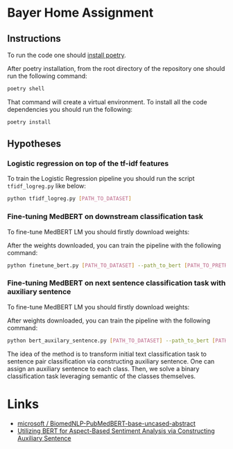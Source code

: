 # Bayer Home Assignment

## Instructions

To run the code one should [install poetry](https://python-poetry.org/docs/#installation).

After poetry installation, from the root directory of the repository one should run the following command:

```bash
poetry shell
```

That command will create a virtual environment. To install all the code dependencies you should run the following:

```bash
poetry install
```

## Hypotheses

### Logistic regression on top of the tf-idf features

To train the Logistic Regression pipeline you should run the script `tfidf_logreg.py` like below:

```bash
python tfidf_logreg.py [PATH_TO_DATASET]
```

### Fine-tuning MedBERT on downstream classification task
To fine-tune MedBERT LM you should firstly download weights:

After the weights downloaded, you can train the pipeline with the following command:

```bash
python finetune_bert.py [PATH_TO_DATASET] --path_to_bert [PATH_TO_PRETRAINED_BERT_LM]
```

### Fine-tuning MedBERT on next sentence classification task with auxiliary sentence
To fine-tune MedBERT LM you should firstly download weights:

After weights downloaded, you can train the pipeline with the following command:
```bash
python bert_auxilary_sentence.py [PATH_TO_DATASET] --path_to_bert [PATH_TO_PRETRAINED_BERT_LM]
```

The idea of the method is to transform initial text classification task to sentence pair classification via constructing auxiliary sentence.
One can assign an auxiliary sentence to each class. Then, we solve a binary classification task leveraging semantic of the classes themselves.


# Links

* [microsoft / BiomedNLP-PubMedBERT-base-uncased-abstract](https://huggingface.co/microsoft/BiomedNLP-PubMedBERT-base-uncased-abstract-fulltext)
* [Utilizing BERT for Aspect-Based Sentiment Analysis
via Constructing Auxiliary Sentence](https://arxiv.org/abs/1903.09588)

[//]: # (## Literature)

[//]: # (https://paperswithcode.com/paper/beyond-black-white-leveraging-annotator)

[//]: # ()
[//]: # (https://aclanthology.org/2021.naacl-main.204/)

[//]: # ()
[//]: # (https://resources.unbabel.com/blog/translation-ambiguity)

[//]: # ()
[//]: # (https://direct.mit.edu/tacl/article/doi/10.1162/tacl_a_00449/109286)

[//]: # ()
[//]: # (https://github.com/yandex-research/shifts)

[//]: # ()
[//]: # ()
[//]: # ()
[//]: # (poetry add lime)